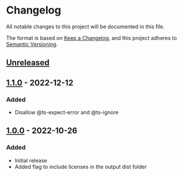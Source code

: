 # Changelog

All notable changes to this project will be documented in this file.

The format is based on [Keep a Changelog](https://keepachangelog.com/en/1.0.0/),
and this project adheres to [Semantic Versioning](https://semver.org/spec/v2.0.0.html).

## [Unreleased]

## [1.1.0] - 2022-12-12

### Added

-   Disallow @ts-expect-error and @ts-ignore

## [1.0.0] - 2022-10-26

### Added

-   Initial release
-   Added flag to include licenses in the output dist folder

[Unreleased]: https://github.com/neolution-ch/action-check-suppressions/compare/1.1.0...HEAD

[1.1.0]: https://github.com/neolution-ch/action-check-suppressions/compare/1.0.0...1.1.0

[1.0.0]: https://github.com/neolution-ch/action-check-suppressions/compare/8edfeefa28e2b939a01b35146e947b00d72a165d...1.0.0
